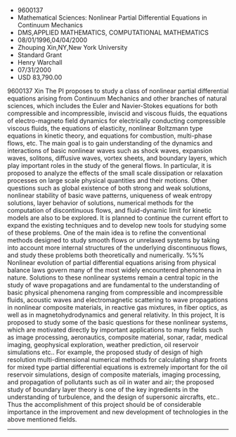 
* 9600137
* Mathematical Sciences: Nonlinear Partial Differential Equations in Continuum Mechanics
* DMS,APPLIED MATHEMATICS, COMPUTATIONAL MATHEMATICS
* 08/01/1996,04/04/2000
* Zhouping Xin,NY,New York University
* Standard Grant
* Henry Warchall
* 07/31/2000
* USD 83,790.00

9600137 Xin The PI proposes to study a class of nonlinear partial differential
equations arising from Continuum Mechanics and other branches of natural
sciences, which includes the Euler and Navier-Stokes equations for both
compressible and incompressible, inviscid and viscous fluids, the equations of
electro-magneto field dynamics for electrically conducting compressible viscous
fluids, the equations of elasticity, nonlinear Boltzmann type equations in
kinetic theory, and equations for combustion, multi-phase flows, etc. The main
goal is to gain understanding of the dynamics and interactions of basic
nonlinear waves such as shock waves, expansion waves, solitons, diffusive waves,
vortex sheets, and boundary layers, which play important roles in the study of
the general flows. In particular, it is proposed to analyze the effects of the
small scale dissipation or relaxation processes on large scale physical
quantities and their motions. Other questions such as global existence of both
strong and weak solutions, nonlinear stability of basic wave patterns,
uniqueness of weak entropy solutions, layer behavior of solutions, numerical
methods for the computation of discontinuous flows, and fluid-dynamic limit for
kinetic models are also to be explored. It is planned to continue the current
effort to expand the existing techniques and to develop new tools for studying
some of these problems. One of the main idea is to refine the conventional
methods designed to study smooth flows or unrelaxed systems by taking into
account more internal structures of the underlying discontinuous flows, and
study these problems both theoretically and numerically. %%% Nonlinear evolution
of partial differential equations arising from physical balance laws govern many
of the most widely encountered phenomena in nature. Solutions to these nonlinear
systems remain a central topic in the study of wave propagations and are
fundamental to the understanding of basic physical phenomena ranging from
compressible and incompressible fluids, acoustic waves and electromagnetic
scattering to wave propagations in nonlinear composite materials, in reactive
gas mixtures, in fiber optics, as well as in magnetohydrodynamics and general
relativity. In this project, It is proposed to study some of the basic questions
for these nonlinear systems, which are motivated directly by important
applications to many fields such as image processing, aeronautics, composite
material, sonar, radar, medical imaging, geophysical exploration, weather
prediction, oil reservoir simulations etc.. For example, the proposed study of
design of high resolution multi-dimensional numerical methods for calculating
sharp fronts for mixed type partial differential equations is extremely
important for the oil reservoir simulations, design of composite materials,
imaging processing, and propagation of pollutants such as oil in water and air;
the proposed study of boundary layer theory is one of the key ingredients in the
understanding of turbulence, and the design of supersonic aircrafts, etc.. Thus
the accomplishment of this project should be of considerable importance in the
improvement and new development of technologies in the above mentioned fields.
***
